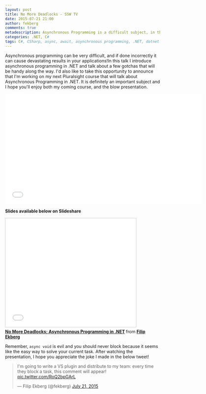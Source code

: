 ```yaml
---
layout: post
title: No More Deadlocks - SSW TV
date: 2015-07-21 21:00
author: fekberg
comments: true
metadescription: Asynchronous Programming is a difficult subject, in this talk I try to teach you some gotchas to make your life easier!
categories: .NET, C#
tags: C#, CSharp, async, await, asynchronous programming, .NET, dotnet
---
```

Asynchronous programming can be very difficult, and if done incorrectly it can cause devastating results in your applications!In this talk I introduce asynchronous programming in .NET and talk about a few gotchas that will be handy along the way. I'd also like to take this opportunity to announce that I'm working on my next Pluralsight course that will talk about Asynchronous Programming in .NET. It is definitely an important subject and I hope you'll enjoy both my coming course, and the blow presentation.<!--excerpt--> 

<div class="video-container">
<iframe width="640" height="360" src="//www.youtube.com/embed/uDNFfzizfTU" frameborder="0" allowfullscreen></iframe>
</div>

**Slides available below on Slideshare**

<div class="video-container">
<iframe src="//www.slideshare.net/slideshow/embed_code/key/eZOzUpudXH9GEF" width="425" height="355" frameborder="0" marginwidth="0" marginheight="0" scrolling="no" style="border:1px solid #CCC; border-width:1px; margin-bottom:5px; max-width: 100%;" allowfullscreen> </iframe> <div style="margin-bottom:5px"> <strong> <a href="//www.slideshare.net/fekberg1/no-more-deadlocks-asynchronous-programming-in-net" title="No More Deadlocks; Asynchronous Programming in .NET" target="_blank">No More Deadlocks; Asynchronous Programming in .NET</a> </strong> from <strong><a href="//www.slideshare.net/fekberg1" target="_blank">Filip Ekberg</a></strong> </div>
</div>

Remember, `async void` is evil and you should never block because it seems like the easy way to solve your current task. After watching the presentation, I hope you appreciate the joke I made in the below tweet!

<blockquote class="twitter-tweet" lang="en"><p lang="en" dir="ltr">I&#39;m going to write a VS plugin and distribute to my team: every time they block a task, this comment will appear! <a href="http://t.co/RoQ2bpGArL">pic.twitter.com/RoQ2bpGArL</a></p>&mdash; Filip Ekberg (@fekberg) <a href="https://twitter.com/fekberg/status/623392361163304964">July 21, 2015</a></blockquote>
<script async src="//platform.twitter.com/widgets.js" charset="utf-8"></script>